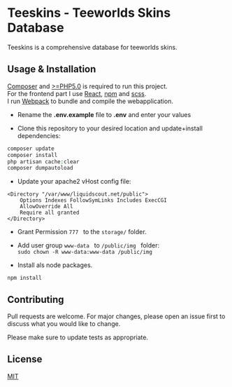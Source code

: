 # Teeskins - Teeworlds Skins Database

Teeskins is a comprehensive database for teeworlds skins.

## Usage & Installation

[Composer](https://getcomposer.org/) and [>=PHP5.0](https://secure.php.net/) is required to run this project.  
For the frontend part I use [React](https://reactjs.org/), [npm](https://www.npmjs.com/) and [scss](https://sass-lang.com/).  
I run [Webpack](https://webpack.js.org/) to bundle and compile the webapplication.  

* Rename the __.env.example__ file to __.env__ and enter your values

* Clone this repository to your desired location and update+install dependencies:
```php
composer update
composer install
php artisan cache:clear
composer dumpautoload
```

* Update your apache2 vHost config file:

```config
<Directory "/var/www/liquidscout.net/public">
    Options Indexes FollowSymLinks Includes ExecCGI
    AllowOverride All
    Require all granted
</Directory>
```

* Grant Permission ```777 ``` to the ```storage/``` folder.   
* Add user group ```www-data ``` to ```/public/img ``` folder:   
```sudo chown -R www-data:www-data /public/img ```

* Install als node packages.

```config
npm install
```


## Contributing
Pull requests are welcome. For major changes, please open an issue first to discuss what you would like to change.

Please make sure to update tests as appropriate.

## License
[MIT](https://choosealicense.com/licenses/mit/)